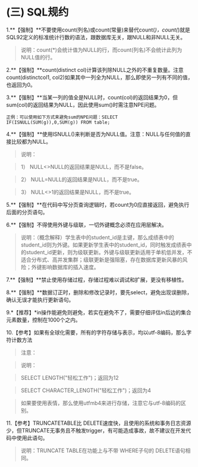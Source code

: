 # (三) SQL规约

1.**【强制】**不要使用count(列名)或count(常量)来替代count(*)，count(*)就是SQL92定义的标准统计行数的语法，跟数据库无关，跟NULL和非NULL无关。
> 说明：count(*)会统计值为NULL的行，而count(列名)不会统计此列为NULL值的行。

2.**【强制】**count(distinct col)计算该列除NULL之外的不重复数量。注意    count(distinctcol1, col2)如果其中一列全为NULL，那么即使另一列有不同的值，也返回为0。

3.**【强制】**当某一列的值全是NULL时，count(col)的返回结果为0，但sum(col)的返回结果为NULL，因此使用sum()时需注意NPE问题。
```
正例：可以使用如下方式来避免sum的NPE问题：SELECT   IF(ISNULL(SUM(g)),0,SUM(g)) FROM table;
```
4.**【强制】**使用ISNULL()来判断是否为NULL值。注意：NULL与任何值的直接比较都为NULL。
> 说明：

> 1） NULL<>NULL的返回结果是NULL，而不是false。

> 2） NULL=NULL的返回结果是NULL，而不是true。

> 3） NULL<>1的返回结果是NULL，而不是true。

5.**【强制】**在代码中写分页查询逻辑时，若count为0应直接返回，避免执行后面的分页语句。

6.**【强制】不得使用外键与级联，一切外键概念必须在应用层解决。
> 说明：（概念解释）学生表中的student_id是主键，那么成绩表中的student_id则为外键。如果更新学生表中的student_id，同时触发成绩表中的student_id更新，则为级联更新。外键与级联更新适用于单机低并发，不适合分布式、高并发集群；级联更新是强阻塞，存在数据库更新风暴的风险；外键影响数据库的插入速度。

7.**【强制】**禁止使用存储过程，存储过程难以调试和扩展，更没有移植性。

8.**【强制】**数据订正时，删除和修改记录时，要先select，避免出现误删除，确认无误才能执行更新语句。

9.*【推荐】*in操作能避免则避免，若实在避免不了，需要仔细评估in后边的集合元素数量，控制在1000个之内。

10.【参考】如果有全球化需要，所有的字符存储与表示，均以utf-8编码，那么字符计数方法
> 注意：

> 说明：

> SELECT LENGTH("轻松工作")；返回为12

> SELECT CHARACTER_LENGTH("轻松工作")；返回为4

> 如果要使用表情，那么使用utfmb4来进行存储，注意它与utf-8编码的区别。

11.【参考】TRUNCATETABLE比   DELETE速度快，且使用的系统和事务日志资源少，但TRUNCATE无事务且不触发trigger，有可能造成事故，故不建议在开发代码中使用此语句。
> 说明：TRUNCATE TABLE在功能上与不带  WHERE子句的  DELETE语句相同。
